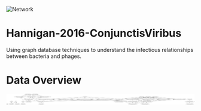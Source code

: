![Network](http://original.livestream.com/filestore/logos/9032cecf-3d7c-e0af-3e39-6842ed3147e3-banner.png)

# Hannigan-2016-ConjunctisViribus
Using graph database techniques to understand the infectious relationships between bacteria and phages.

# Data Overview
![Makefile figure](./makefilefigure.png)
